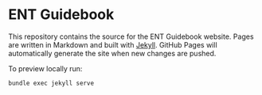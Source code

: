 # ENT Guidebook

This repository contains the source for the ENT Guidebook website. Pages are written in Markdown and built with [Jekyll](https://jekyllrb.com/). GitHub Pages will automatically generate the site when new changes are pushed.

To preview locally run:

```bash
bundle exec jekyll serve
```

